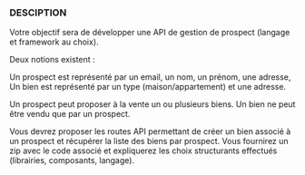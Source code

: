 ### DESCIPTION

Votre objectif sera de développer une API de gestion de prospect (langage et framework au choix).

Deux notions existent :

Un prospect est représenté par un email, un nom, un prénom, une adresse,
Un bien est représenté par un type (maison/appartement) et une adresse.


Un prospect peut proposer à la vente un ou plusieurs biens. Un bien ne peut être vendu que par un prospect.

Vous devrez proposer les routes API permettant de créer un bien associé à un prospect et récupérer la liste des biens par prospect.
Vous fournirez un zip avec le code associé et expliquerez les choix structurants effectués (librairies, composants, langage).
